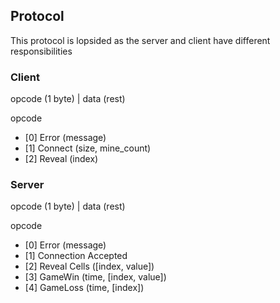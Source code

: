 ## Protocol
This protocol is lopsided as the server and client have different responsibilities

### Client
opcode (1 byte) | data (rest)

opcode
- [0] Error (message)
- [1] Connect (size, mine_count)
- [2] Reveal (index)

### Server
opcode (1 byte) | data (rest)

opcode
- [0] Error (message)
- [1] Connection Accepted
- [2] Reveal Cells ([index, value])
- [3] GameWin (time, [index, value])
- [4] GameLoss (time, [index])

